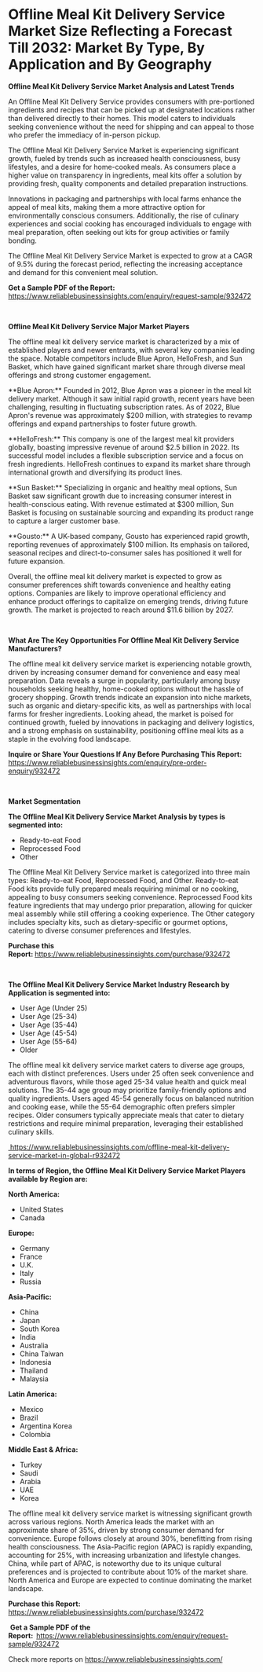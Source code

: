 <p><h1>Offline Meal Kit Delivery Service Market Size Reflecting a Forecast Till 2032: Market By Type, By Application and By Geography</h1></p><p><strong>Offline Meal Kit Delivery Service Market Analysis and Latest Trends</strong></p>
<p><p>An Offline Meal Kit Delivery Service provides consumers with pre-portioned ingredients and recipes that can be picked up at designated locations rather than delivered directly to their homes. This model caters to individuals seeking convenience without the need for shipping and can appeal to those who prefer the immediacy of in-person pickup. </p><p>The Offline Meal Kit Delivery Service Market is experiencing significant growth, fueled by trends such as increased health consciousness, busy lifestyles, and a desire for home-cooked meals. As consumers place a higher value on transparency in ingredients, meal kits offer a solution by providing fresh, quality components and detailed preparation instructions. </p><p>Innovations in packaging and partnerships with local farms enhance the appeal of meal kits, making them a more attractive option for environmentally conscious consumers. Additionally, the rise of culinary experiences and social cooking has encouraged individuals to engage with meal preparation, often seeking out kits for group activities or family bonding. </p><p>The Offline Meal Kit Delivery Service Market is expected to grow at a CAGR of 9.5% during the forecast period, reflecting the increasing acceptance and demand for this convenient meal solution.</p></p>
<p><strong>Get a Sample PDF of the Report:&nbsp;</strong> <a href="https://www.reliablebusinessinsights.com/enquiry/request-sample/932472?utm_campaign=3084&utm_medium=2&utm_source=Github&utm_content=ia&utm_term=21032025&utm_id=offline-meal-kit-delivery-service">https://www.reliablebusinessinsights.com/enquiry/request-sample/932472</a></p>
<p>&nbsp;</p>
<p><strong>Offline Meal Kit Delivery Service Major Market Players</strong></p>
<p><p>The offline meal kit delivery service market is characterized by a mix of established players and newer entrants, with several key companies leading the space. Notable competitors include Blue Apron, HelloFresh, and Sun Basket, which have gained significant market share through diverse meal offerings and strong customer engagement.</p><p>**Blue Apron:** Founded in 2012, Blue Apron was a pioneer in the meal kit delivery market. Although it saw initial rapid growth, recent years have been challenging, resulting in fluctuating subscription rates. As of 2022, Blue Apron's revenue was approximately $200 million, with strategies to revamp offerings and expand partnerships to foster future growth.</p><p>**HelloFresh:** This company is one of the largest meal kit providers globally, boasting impressive revenue of around $2.5 billion in 2022. Its successful model includes a flexible subscription service and a focus on fresh ingredients. HelloFresh continues to expand its market share through international growth and diversifying its product lines.</p><p>**Sun Basket:** Specializing in organic and healthy meal options, Sun Basket saw significant growth due to increasing consumer interest in health-conscious eating. With revenue estimated at $300 million, Sun Basket is focusing on sustainable sourcing and expanding its product range to capture a larger customer base.</p><p>**Gousto:** A UK-based company, Gousto has experienced rapid growth, reporting revenues of approximately $100 million. Its emphasis on tailored, seasonal recipes and direct-to-consumer sales has positioned it well for future expansion.</p><p>Overall, the offline meal kit delivery market is expected to grow as consumer preferences shift towards convenience and healthy eating options. Companies are likely to improve operational efficiency and enhance product offerings to capitalize on emerging trends, driving future growth. The market is projected to reach around $11.6 billion by 2027.</p></p>
<p>&nbsp;</p>
<p><strong>What Are The Key Opportunities For Offline Meal Kit Delivery Service Manufacturers?</strong></p>
<p><p>The offline meal kit delivery service market is experiencing notable growth, driven by increasing consumer demand for convenience and easy meal preparation. Data reveals a surge in popularity, particularly among busy households seeking healthy, home-cooked options without the hassle of grocery shopping. Growth trends indicate an expansion into niche markets, such as organic and dietary-specific kits, as well as partnerships with local farms for fresher ingredients. Looking ahead, the market is poised for continued growth, fueled by innovations in packaging and delivery logistics, and a strong emphasis on sustainability, positioning offline meal kits as a staple in the evolving food landscape.</p></p>
<p><strong>Inquire or Share Your Questions If Any Before Purchasing This Report:</strong> <a href="https://www.reliablebusinessinsights.com/enquiry/pre-order-enquiry/932472?utm_campaign=3084&utm_medium=2&utm_source=Github&utm_content=ia&utm_term=21032025&utm_id=offline-meal-kit-delivery-service">https://www.reliablebusinessinsights.com/enquiry/pre-order-enquiry/932472</a></p>
<p>&nbsp;</p>
<p><strong>Market Segmentation</strong></p>
<p><strong>The Offline Meal Kit Delivery Service Market Analysis by types is segmented into:</strong></p>
<p><ul><li>Ready-to-eat Food</li><li>Reprocessed Food</li><li>Other</li></ul></p>
<p><p>The Offline Meal Kit Delivery Service market is categorized into three main types: Ready-to-eat Food, Reprocessed Food, and Other. Ready-to-eat Food kits provide fully prepared meals requiring minimal or no cooking, appealing to busy consumers seeking convenience. Reprocessed Food kits feature ingredients that may undergo prior preparation, allowing for quicker meal assembly while still offering a cooking experience. The Other category includes specialty kits, such as dietary-specific or gourmet options, catering to diverse consumer preferences and lifestyles.</p></p>
<p><strong>Purchase this Report:&nbsp;</strong><a href="https://www.reliablebusinessinsights.com/purchase/932472?utm_campaign=3084&utm_medium=2&utm_source=Github&utm_content=ia&utm_term=21032025&utm_id=offline-meal-kit-delivery-service">https://www.reliablebusinessinsights.com/purchase/932472</a></p>
<p>&nbsp;</p>
<p><strong>The Offline Meal Kit Delivery Service Market Industry Research by Application is segmented into:</strong></p>
<p><ul><li>User Age (Under 25)</li><li>User Age (25-34)</li><li>User Age (35-44)</li><li>User Age (45-54)</li><li>User Age (55-64)</li><li>Older</li></ul></p>
<p><p>The offline meal kit delivery service market caters to diverse age groups, each with distinct preferences. Users under 25 often seek convenience and adventurous flavors, while those aged 25-34 value health and quick meal solutions. The 35-44 age group may prioritize family-friendly options and quality ingredients. Users aged 45-54 generally focus on balanced nutrition and cooking ease, while the 55-64 demographic often prefers simpler recipes. Older consumers typically appreciate meals that cater to dietary restrictions and require minimal preparation, leveraging their established culinary skills.</p></p>
<p><a href="https://www.reliablebusinessinsights.com/offline-meal-kit-delivery-service-market-in-global-r932472?utm_campaign=3084&utm_medium=2&utm_source=Github&utm_content=ia&utm_term=21032025&utm_id=offline-meal-kit-delivery-service">&nbsp;https://www.reliablebusinessinsights.com/offline-meal-kit-delivery-service-market-in-global-r932472</a></p>
<p><strong>In terms of Region, the Offline Meal Kit Delivery Service Market Players available by Region are:</strong></p>
<p>
    <p> <strong> North America: </strong>
        <ul>
            <li>United States</li>
            <li>Canada</li>
        </ul>
        </p> 
    <p> <strong> Europe: </strong>
        <ul>
            <li>Germany</li>
            <li>France</li>
            <li>U.K.</li>
            <li>Italy</li>
            <li>Russia</li>
        </ul>
        </p> 
    <p> <strong> Asia-Pacific: </strong>
        <ul>
            <li>China</li>
            <li>Japan</li>
            <li>South Korea</li>
            <li>India</li>
            <li>Australia</li>
            <li>China Taiwan</li>
            <li>Indonesia</li>
            <li>Thailand</li>
            <li>Malaysia</li>
        </ul>
        </p> 
    <p> <strong> Latin America: </strong>
        <ul>
            <li>Mexico</li>
            <li>Brazil</li>
            <li>Argentina Korea</li>
            <li>Colombia</li>
        </ul>
        </p> 
    <p> <strong> Middle East & Africa: </strong>
        <ul>
            <li>Turkey</li>
            <li>Saudi</li>
            <li>Arabia</li>
            <li>UAE</li>
            <li>Korea</li>
        </ul>
    </p>
    </p>
<p><p>The offline meal kit delivery service market is witnessing significant growth across various regions. North America leads the market with an approximate share of 35%, driven by strong consumer demand for convenience. Europe follows closely at around 30%, benefitting from rising health consciousness. The Asia-Pacific region (APAC) is rapidly expanding, accounting for 25%, with increasing urbanization and lifestyle changes. China, while part of APAC, is noteworthy due to its unique cultural preferences and is projected to contribute about 10% of the market share. North America and Europe are expected to continue dominating the market landscape.</p></p>
<p><strong>Purchase this Report: </strong><a href="https://www.reliablebusinessinsights.com/purchase/932472?utm_campaign=3084&utm_medium=2&utm_source=Github&utm_content=ia&utm_term=21032025&utm_id=offline-meal-kit-delivery-service">https://www.reliablebusinessinsights.com/purchase/932472</a></p>
<p>&nbsp;<strong>Get a Sample PDF of the Report:&nbsp;&nbsp;</strong><a href="https://www.reliablebusinessinsights.com/enquiry/request-sample/932472?utm_campaign=3084&utm_medium=2&utm_source=Github&utm_content=ia&utm_term=21032025&utm_id=offline-meal-kit-delivery-service">https://www.reliablebusinessinsights.com/enquiry/request-sample/932472</a></p>
<p><strong></strong></p>
<p>Check more reports on <a href="https://www.reliablebusinessinsights.com/?utm_campaign=3084&utm_medium=2&utm_source=Github&utm_content=ia&utm_term=21032025&utm_id=offline-meal-kit-delivery-service">https://www.reliablebusinessinsights.com/</a></p>